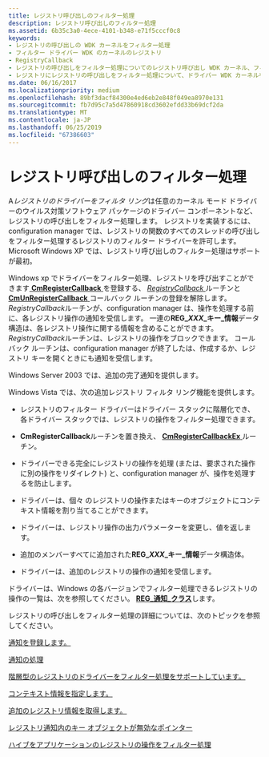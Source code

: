 ```yaml
---
title: レジストリ呼び出しのフィルター処理
description: レジストリ呼び出しのフィルター処理
ms.assetid: 6b35c3a0-4ece-4101-b348-e71f5cccf0c8
keywords:
- レジストリの呼び出しの WDK カーネルをフィルター処理
- フィルター ドライバー WDK のカーネルのレジストリ
- RegistryCallback
- レジストリの呼び出しをフィルター処理についてのレジストリ呼び出し WDK カーネル、フィルター処理
- レジストリにレジストリの呼び出しをフィルター処理について、ドライバー WDK カーネルをフィルター処理
ms.date: 06/16/2017
ms.localizationpriority: medium
ms.openlocfilehash: 89bf3dacf84300e4ed6eb2e848f049ea8970e131
ms.sourcegitcommit: fb7d95c7a5d47860918cd3602efdd33b69dcf2da
ms.translationtype: MT
ms.contentlocale: ja-JP
ms.lasthandoff: 06/25/2019
ms.locfileid: "67386603"
---
```

# <a name="filtering-registry-calls"></a>レジストリ呼び出しのフィルター処理


A*レジストリのドライバーをフィルタ リング*は任意のカーネル モード ドライバーのウイルス対策ソフトウェア パッケージのドライバー コンポーネントなど、レジストリの呼び出しをフィルター処理します。 レジストリを実装するには、configuration manager では、レジストリの関数のすべてのスレッドの呼び出しをフィルター処理するレジストリのフィルター ドライバーを許可します。 Microsoft Windows XP では、レジストリ呼び出しのフィルター処理はサポートが最初。

Windows xp でドライバーをフィルター処理、レジストリを呼び出すことができます[ **CmRegisterCallback** ](https://docs.microsoft.com/windows-hardware/drivers/ddi/content/wdm/nf-wdm-cmregistercallback)を登録する、 [ *RegistryCallback* ](https://docs.microsoft.com/windows-hardware/drivers/ddi/content/wdm/nc-wdm-ex_callback_function)ルーチンと[**CmUnRegisterCallback** ](https://docs.microsoft.com/windows-hardware/drivers/ddi/content/wdm/nf-wdm-cmunregistercallback)コールバック ルーチンの登録を解除します。 *RegistryCallback*ルーチンが、configuration manager は、操作を処理する前に、各レジストリ操作の通知を受信します。 一連の**REG\_*XXX*\_キー\_情報**データ構造は、各レジストリ操作に関する情報を含めることができます。 *RegistryCallback*ルーチンは、レジストリの操作をブロックできます。 コールバック ルーチンは、configuration manager が終了したは、作成するか、レジストリ キーを開くときにも通知を受信します。

Windows Server 2003 では、追加の完了通知を提供します。

Windows Vista では、次の追加レジストリ フィルタ リング機能を提供します。

-   レジストリのフィルター ドライバーはドライバー スタックに階層化でき、各ドライバー スタックでは、レジストリの操作をフィルター処理できます。

-   **CmRegisterCallback**ルーチンを置き換え、 [ **CmRegisterCallbackEx** ](https://docs.microsoft.com/windows-hardware/drivers/ddi/content/wdm/nf-wdm-cmregistercallbackex)ルーチン。

-   ドライバーできる完全にレジストリの操作を処理 (または、要求された操作に別の操作をリダイレクト) と、configuration manager が、操作を処理するを防止します。

-   ドライバーは、個々 のレジストリの操作またはキーのオブジェクトにコンテキスト情報を割り当てることができます。

-   ドライバーは、レジストリ操作の出力パラメーターを変更し、値を返します。

-   追加のメンバーすべてに追加された**REG\_*XXX*\_キー\_情報**データ構造体。

-   ドライバーは、追加のレジストリの操作の通知を受信します。

ドライバーは、Windows の各バージョンでフィルター処理できるレジストリの操作の一覧は、次を参照してください。 [ **REG\_通知\_クラス**](https://docs.microsoft.com/windows-hardware/drivers/ddi/content/wdm/ne-wdm-_reg_notify_class)します。

レジストリの呼び出しをフィルター処理の詳細については、次のトピックを参照してください。

[通知を登録します。](registering-for-notifications.md)

[通知の処理](handling-notifications.md)

[階層型のレジストリのドライバーをフィルター処理をサポートしています。](supporting-layered-registry-filtering-drivers.md)

[コンテキスト情報を指定します。](specifying-context-information.md)

[追加のレジストリ情報を取得します。](obtaining-additional-registry-information.md)

[レジストリ通知内のキー オブジェクトが無効なポインター](invalid-key-object-pointers-in-registry-notifications.md)

[ハイブをアプリケーションのレジストリの操作をフィルター処理](filtering-registry-operations-on-application-hives.md)

 

 




